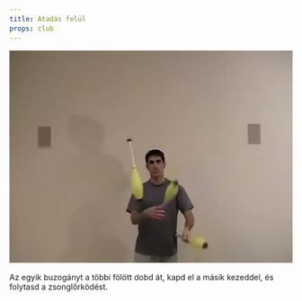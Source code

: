 ```yaml
---
title: Átadás felül
props: club
---
```


![Átadás felül](site/videos/poster/cluboverthetop.jpg)

Az egyik buzogányt a többi fölött dobd át, kapd el a másik kezeddel, és folytasd a zsonglőrködést.

